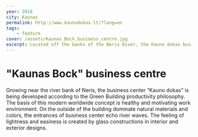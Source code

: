 ```yaml
---
year: 2018
city: Kaunas
permalink: http://www.kaunodokas.lt/?lang=en
tags:
    - feature
cover: /assets/Kaunas_Вock_business_centre.jpg
excerpt: Located off the banks of the Neris River, the Kauno dokas business center is fully built in accordance with the Green Building performance philosophy. 
---
```


# "Kaunas Вock" business centre

Growing near the river bank of Neris, the business center “Kauno dokas” is being developed according to the Green Building productivity philosophy. The basis of this modern worldwide concept is healthy and motivating work environment. On the outside of the building dominate natural materials and colors, the entrances of business center echo river waves. The feeling of lightness and easiness is created by glass constructions in interior and exterior designs.